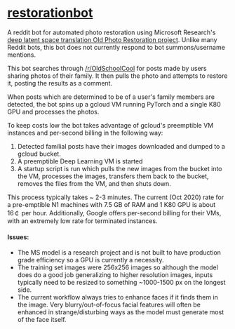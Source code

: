 # [restorationbot](https://www.reddit.com/user/restoration-bot)

A reddit bot for automated photo restoration using Microsoft Research's 
[deep latent space translation Old Photo Restoration project](https://github.com/microsoft/Bringing-Old-Photos-Back-to-Life).
Unlike many Reddit bots, this bot does not currently respond to bot summons/username mentions.

This bot searches through [/r/OldSchoolCool](oldschoolcool.reddit.com) for posts made by users sharing photos
of their family. It then pulls the photo and attempts to restore it, posting the results as a comment.

When posts which are determined to be of a user's family members are detected, the bot 
spins up a gcloud VM running PyTorch and a single K80 GPU and processes the photos.

To keep costs low the bot takes advantage of gcloud's preemptible VM instances and per-second billing in the following way:
 1. Detected familial posts have their images downloaded and dumped to a gcloud bucket.
 2. A preemptible Deep Learning VM is started
 3. A startup script is run which pulls the new images from the bucket into the VM, processes the images, transfers
 them back to the bucket, removes the files from the VM, and then shuts down.
 
This process typically takes ~ 2-3 minutes. The current (Oct 2020) rate for a pre-emptible N1 machines with 
7.5 GB of RAM and 1 K80 GPU is about 16￠ per hour. Additionally, Google offers per-second billing for their VMs, 
with an extremely low rate for terminated instances.

#### Issues:
- The MS model is a research project and is not built to have production grade efficiency so a GPU is currently a necessity.
- The training set images were 256x256 images so although the model does do a good job generalizing to
higher resolution images, inputs typically need to be resized to something ~1000-1500 px on the longest side.
- The current workflow always tries to enhance faces if it finds them in the image. Very blurry/out-of-focus facial
features will often be enhanced in strange/disturbing ways as the model must generate most of the face itself.
